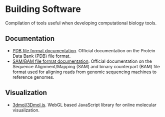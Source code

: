 # Building Software

Compilation of tools useful when developing computational biology tools.

## Documentation

- [PDB file format documentation](https://ftp.wwpdb.org/pub/pdb/doc/format_descriptions/Format_v33_Letter.pdf). Official documentation on the Protein Data Bank (PDB) file format.
- [SAM/BAM file format documentation](https://samtools.github.io/hts-specs/SAMv1.pdf). Official documentation on the Sequence Alignment/Mapping (SAM) and binary counterpart (BAM) file format used for aligning reads from genomic sequencing machines to reference genomes.

## Visualization

- [3dmol/3Dmol.js](https://github.com/3dmol/3Dmol.js). WebGL based JavaScript library for online molecular visualization.

